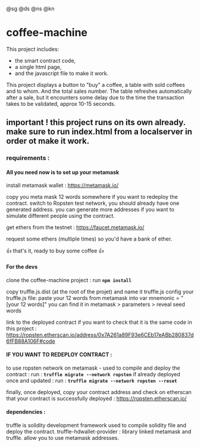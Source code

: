 @sg
@ds
@ns
@kn

# coffee-machine
This project includes:
- the smart contract code,
- a single html page,
- and the javascript file to make it work.

This project displays a button to "buy" a coffee, a table with sold coffees and to whom. And the total sales number.
The table refreshes automatically after a sale, but it encounters some delay due to the time the transaction takes to be validated, approx 10-15 seconds.

## important ! this project runs on its own already. make sure to run index.html from a localserver in order ot make it work.

### requirements :
#### All you need now is to set up your metamask
install metamask wallet :
https://metamask.io/

copy you meta mask 12 words somewhere if you want to redeploy the contract.
switch to Ropsten test network, you should already have one generated address.
you can generate more addresses if you want to simulate different people using the contract.

get ethers from the testnet :
https://faucet.metamask.io/

request some ethers (multiple times) so you'd have a bank of ether.

:+1: that's it, ready to buy some coffee :+1:

#### For the devs

clone the coffee-machine project :
run **`npm install`**

copy truffle.js.dist (at the root of the projet) and name it truffle.js
config your truffle.js file:
paste your 12 words from metamask into var mnemonic = "[your 12 words]"
you can find it in metamask > parameters > reveal seed words

link to the deployed contract if you want to check that it is the same code in this project :
https://ropsten.etherscan.io/address/0x7A261a89F93e6CEb17eABb280837d6fFB88A106F#code

#### IF YOU WANT TO REDEPLOY CONTRACT :
to use ropsten network on metamask - used to compile and deploy the contract :
run : **`truffle migrate --network ropsten`**
if already deployed once and updated :
run : **`truffle migrate --network ropsten --reset`**

finally, once deployed, copy your contract address and
check on etherscan that your contract is successfully deployed :
https://ropsten.etherscan.io/

#### dependencies :
truffle is solidity development framework used to compile solidity file and deploy the contract.
truffle-hdwallet-provider : library linked metamask and truffle. allow you to use metamask addresses.

